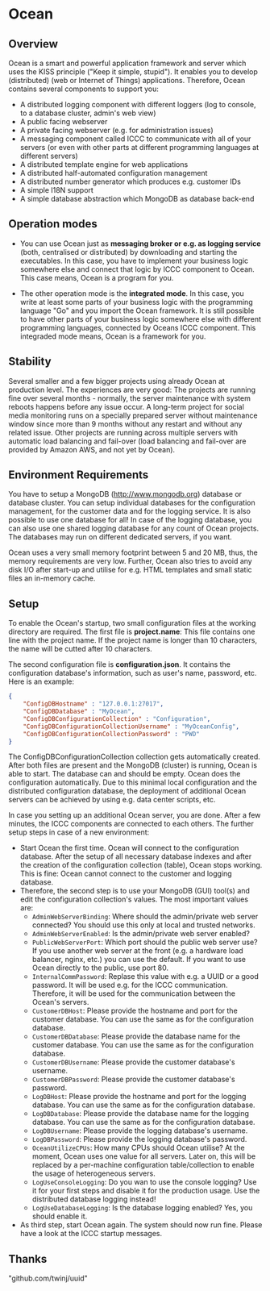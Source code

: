 Ocean
=====

## Overview
Ocean is a smart and powerful application framework and server which uses the KISS principle ("Keep it simple, stupid"). It enables you to develop (distributed) (web or Internet of Things) applications. Therefore, Ocean contains several components to support you:
* A distributed logging component with different loggers (log to console, to a database cluster, admin's web view)
* A public facing webserver
* A private facing webserver (e.g. for administration issues)
* A messaging component called ICCC to communicate with all of your servers (or even with other parts at different programming languages at different servers)
* A distributed template engine for web applications
* A distributed half-automated configuration management
* A distributed number generator which produces e.g. customer IDs
* A simple I18N support
* A simple database abstraction which MongoDB as database back-end

## Operation modes
* You can use Ocean just as **messaging broker or e.g. as logging service** (both, centralised or distributed) by downloading and starting the executables. In this case, you have to implement your business logic somewhere else and connect that logic by ICCC component to Ocean. This case means, Ocean is a program for you.

* The other operation mode is the **integrated mode**. In this case, you write at least some parts of your business logic with the programming language "Go" and you import the Ocean framework. It is still possible to have other parts of your business logic somewhere else with different programming languages, connected by Oceans ICCC component. This integraded mode means, Ocean is a framework for you.

## Stability
Several smaller and a few bigger projects using already Ocean at production level. The experiences are very good: The projects are running fine over several months - normally, the server maintenance with system reboots happens before any issue occur. A long-term project for social media monitoring runs on a specially prepared server without maintenance window since more than 9 months without any restart and without any related issue. Other projects are running across multiple servers with automatic load balancing and fail-over (load balancing and fail-over are provided by Amazon AWS, and not yet by Ocean).

## Environment Requirements
You have to setup a MongoDB (http://www.mongodb.org) database or database cluster. You can setup individual databases for the configuration management, for the customer data and for the logging service. It is also possible to use one database for all! In case of the logging database, you can also use one shared logging database for any count of Ocean projects. The databases may run on different dedicated servers, if you want.

Ocean uses a very small memory footprint between 5 and 20 MB, thus, the memory requirements are very low. Further, Ocean also tries to avoid any disk I/O after start-up and utilise for e.g. HTML templates and small static files an in-memory cache.

## Setup
To enable the Ocean's startup, two small configuration files at the working directory are required. The first file is **project.name**: This file contains one line with the project name. If the project name is longer than 10 characters, the name will be cutted after 10 characters.

The second configuration file is **configuration.json**. It contains the configuration database's information, such as user's name, password, etc. Here is an example:

```json
{
	"ConfigDBHostname" : "127.0.0.1:27017",
	"ConfigDBDatabase" : "MyOcean",
	"ConfigDBConfigurationCollection" : "Configuration",
	"ConfigDBConfigurationCollectionUsername" : "MyOceanConfig",
	"ConfigDBConfigurationCollectionPassword" : "PWD"
}
```
The ConfigDBConfigurationCollection collection gets automatically created. After both files are present and the MongoDB (cluster) is running, Ocean is able to start. The database can and should be empty. Ocean does the configuration automatically. Due to this minimal local configuration and the distributed configuration database, the deployment of additional Ocean servers can be achieved by using e.g. data center scripts, etc.

In case you setting up an additional Ocean server, you are done. After a few minutes, the ICCC components are connected to each others. The further setup steps in case of a new environment:
* Start Ocean the first time. Ocean will connect to the configuration database. After the setup of all necessary database indexes and after the creation of the configuration collection (table), Ocean stops working. This is fine: Ocean cannot connect to the customer and logging database.
* Therefore, the second step is to use your MongoDB (GUI) tool(s) and edit the configuration collection's values. The most important values are:
   * `AdminWebServerBinding`: Where should the admin/private web server connected? You should use this only at local and trusted networks.
   * `AdminWebServerEnabled`: Is the admin/private web server enabled?
   * `PublicWebServerPort`: Which port should the public web server use? If you use another web server at the front (e.g. a hardware load balancer, nginx, etc.) you can use the default. If you want to use Ocean directly to the public, use port 80.
   * `InternalCommPassword`: Replase this value with e.g. a UUID or a good password. It will be used e.g. for the ICCC communication. Therefore, it will be used for the communication between the Ocean's servers.
   * `CustomerDBHost`: Please provide the hostname and port for the customer database. You can use the same as for the configuration database.
   * `CustomerDBDatabase`: Please provide the database name for the customer database. You can use the same as for the configuration database.
   * `CustomerDBUsername`: Please provide the customer database's username.
   * `CustomerDBPassword`: Please provide the customer database's password.
   * `LogDBHost`: Please provide the hostname and port for the logging database. You can use the same as for the configuration database.
   * `LogDBDatabase`: Please provide the database name for the logging database. You can use the same as for the configuration database.
   * `LogDBUsername`: Please provide the logging database's username.
   * `LogDBPassword`: Please provide the logging database's password.
   * `OceanUtilizeCPUs`: How many CPUs should Ocean utilise? At the moment, Ocean uses one value for all servers. Later on, this will be replaced by a per-machine configuration table/collection to enable the usage of heterogeneous servers.
   * `LogUseConsoleLogging`: Do you wan to use the console logging? Use it for your first steps and disable it for the production usage. Use the distributed database logging instead!
   * `LogUseDatabaseLogging`: Is the database logging enabled? Yes, you should enable it.
* As third step, start Ocean again. The system should now run fine. Please have a look at the ICCC startup messages.

## Thanks
"github.com/twinj/uuid"
